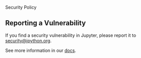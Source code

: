 Security Policy

## Reporting a Vulnerability

If you find a security vulnerability in Jupyter, please report it to security@ipython.org.

See more information in our [docs](https://jupyter-server.readthedocs.io/en/stable/operators/security.html).
